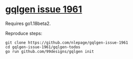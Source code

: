 # [gqlgen issue 1961](https://github.com/99designs/gqlgen/issues/1961)

Requires go1.18beta2.

Reproduce steps:

```
git clone https://github.com/nlepage/gqlgen-issue-1961
cd gqlgen-issue-1961/gqlgen-todos
go run github.com/99designs/gqlgen init
```
